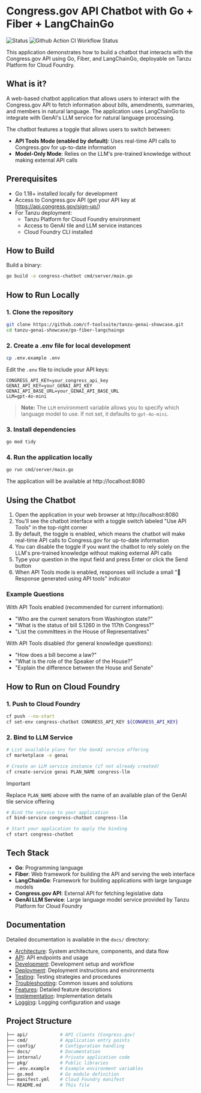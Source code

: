 # Congress.gov API Chatbot with Go + Fiber + LangChainGo

![Status](https://img.shields.io/badge/status-ready-darkgreen) ![Github Action CI Workflow Status](https://github.com/cf-toolsuite/tanzu-genai-showcase/actions/workflows/go-fiber-langchaingo.yml/badge.svg)

This application demonstrates how to build a chatbot that interacts with the Congress.gov API using Go, Fiber, and LangChainGo, deployable on Tanzu Platform for Cloud Foundry.

## What is it?

A web-based chatbot application that allows users to interact with the Congress.gov API to fetch information about bills, amendments, summaries, and members in natural language. The application uses LangChainGo to integrate with GenAI's LLM service for natural language processing.

The chatbot features a toggle that allows users to switch between:
- **API Tools Mode (enabled by default)**: Uses real-time API calls to Congress.gov for up-to-date information
- **Model-Only Mode**: Relies on the LLM's pre-trained knowledge without making external API calls

## Prerequisites

- Go 1.18+ installed locally for development
- Access to Congress.gov API (get your API key at https://api.congress.gov/sign-up/)
- For Tanzu deployment:
  - Tanzu Platform for Cloud Foundry environment
  - Access to GenAI tile and LLM service instances
  - Cloud Foundry CLI installed

## How to Build

Build a binary:

```bash
go build -o congress-chatbot cmd/server/main.go
```

## How to Run Locally

### 1. Clone the repository

```bash
git clone https://github.com/cf-toolsuite/tanzu-genai-showcase.git
cd tanzu-genai-showcase/go-fiber-langchaingo
```

### 2. Create a .env file for local development

```bash
cp .env.example .env
```

Edit the `.env` file to include your API keys:

```
CONGRESS_API_KEY=your_congress_api_key
GENAI_API_KEY=your_GENAI_API_KEY
GENAI_API_BASE_URL=your_GENAI_API_BASE_URL
LLM=gpt-4o-mini
```

> **Note:** The `LLM` environment variable allows you to specify which language model to use. If not set, it defaults to `gpt-4o-mini`.

### 3. Install dependencies

```bash
go mod tidy
```

### 4. Run the application locally

```bash
go run cmd/server/main.go
```

The application will be available at http://localhost:8080

## Using the Chatbot

1. Open the application in your web browser at http://localhost:8080
2. You'll see the chatbot interface with a toggle switch labeled "Use API Tools" in the top-right corner
3. By default, the toggle is enabled, which means the chatbot will make real-time API calls to Congress.gov for up-to-date information
4. You can disable the toggle if you want the chatbot to rely solely on the LLM's pre-trained knowledge without making external API calls
5. Type your question in the input field and press Enter or click the Send button
6. When API Tools mode is enabled, responses will include a small "🔧 Response generated using API tools" indicator

### Example Questions

With API Tools enabled (recommended for current information):

- "Who are the current senators from Washington state?"
- "What is the status of bill S.1260 in the 117th Congress?"
- "List the committees in the House of Representatives"

With API Tools disabled (for general knowledge questions):

- "How does a bill become a law?"
- "What is the role of the Speaker of the House?"
- "Explain the difference between the House and Senate"

## How to Run on Cloud Foundry


### 1. Push to Cloud Foundry

```bash
cf push --no-start
cf set-env congress-chatbot CONGRESS_API_KEY ${CONGRESS_API_KEY}
```

### 2. Bind to LLM Service

```bash
# List available plans for the GenAI service offering
cf marketplace -e genai

# Create an LLM service instance (if not already created)
cf create-service genai PLAN_NAME congress-llm
```

> [!IMPORTANT]
> Replace `PLAN_NAME` above with the name of an available plan of the GenAI tile service offering

```bash
# Bind the service to your application
cf bind-service congress-chatbot congress-llm

# Start your application to apply the binding
cf start congress-chatbot
```

## Tech Stack

- **Go**: Programming language
- **Fiber**: Web framework for building the API and serving the web interface
- **LangChainGo**: Framework for building applications with large language models
- **Congress.gov API**: External API for fetching legislative data
- **GenAI LLM Service**: Large language model service provided by Tanzu Platform for Cloud Foundry

## Documentation

Detailed documentation is available in the `docs/` directory:

- [Architecture](docs/ARCHITECTURE.md): System architecture, components, and data flow
- [API](docs/API.md): API endpoints and usage
- [Development](docs/DEVELOPMENT.md): Development setup and workflow
- [Deployment](docs/DEPLOYMENT.md): Deployment instructions and environments
- [Testing](docs/TESTING.md): Testing strategies and procedures
- [Troubleshooting](docs/TROUBLESHOOTING.md): Common issues and solutions
- [Features](docs/FEATURES.md): Detailed feature descriptions
- [Implementation](docs/IMPLEMENTATION.md): Implementation details
- [Logging](docs/LOGGING.md): Logging configuration and usage

## Project Structure

```bash
├── api/            # API clients (Congress.gov)
├── cmd/            # Application entry points
├── config/         # Configuration handling
├── docs/           # Documentation
├── internal/       # Private application code
├── pkg/            # Public libraries
├── .env.example    # Example environment variables
├── go.mod          # Go module definition
├── manifest.yml    # Cloud Foundry manifest
└── README.md       # This file
```
